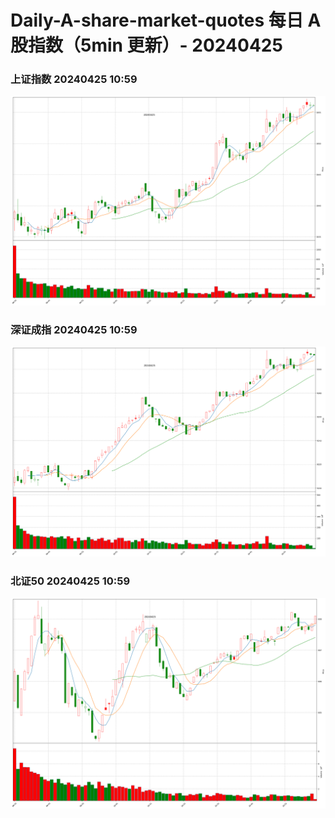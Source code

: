 
# Daily-A-share-market-quotes 每日 A 股指数（5min 更新）- 20240425

### 上证指数 20240425 10:59
![](./fig/2024/4/20240425-sh000001.png)

### 深证成指 20240425 10:59
![](./fig/2024/4/20240425-sz399001.png)

### 北证50 20240425 10:59
![](./fig/2024/4/20240425-bj899050.png)
